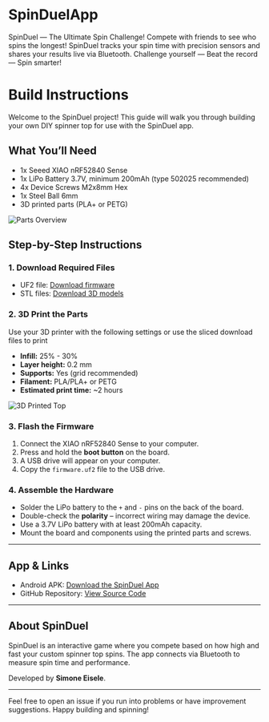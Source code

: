 # SpinDuelApp
SpinDuel — The Ultimate Spin Challenge! Compete with friends to see who spins the longest! SpinDuel tracks your spin time with precision sensors and shares your results live via Bluetooth. Challenge yourself — Beat the record — Spin smarter!

# Build Instructions

Welcome to the SpinDuel project! This guide will walk you through building your own DIY spinner top for use with the SpinDuel app.

## What You’ll Need

- 1x Seeed XIAO nRF52840 Sense  
- 1x LiPo Battery 3.7V, minimum 200mAh (type 502025 recommended)  
- 4x Device Screws M2x8mm Hex  
- 1x Steel Ball 6mm  
- 3D printed parts (PLA+ or PETG)  

![Parts Overview](assets/images/spinner_parts.png)

## Step-by-Step Instructions

### 1. Download Required Files

- UF2 file: [Download firmware](https://github.com/SmonSE/SpinDuelApp/tree/main/firmware/firmware.uf2)  
- STL files: [Download 3D models](https://www.printables.com/...)  

### 2. 3D Print the Parts

Use your 3D printer with the following settings or use the sliced download files to print

- **Infill:** 25% - 30%  
- **Layer height:** 0.2 mm  
- **Supports:** Yes (grid recommended)  
- **Filament:** PLA/PLA+ or PETG  
- **Estimated print time:** ~2 hours  

![3D Printed Top](assets/images/spinner_rbrw.png)

### 3. Flash the Firmware

1. Connect the XIAO nRF52840 Sense to your computer.  
2. Press and hold the **boot button** on the board.  
3. A USB drive will appear on your computer.  
4. Copy the `firmware.uf2` file to the USB drive.  

### 4. Assemble the Hardware

- Solder the LiPo battery to the `+` and `-` pins on the back of the board.  
- Double-check the **polarity** – incorrect wiring may damage the device.  
- Use a 3.7V LiPo battery with at least 200mAh capacity.  
- Mount the board and components using the printed parts and screws.  

---

## App & Links

- Android APK: [Download the SpinDuel App](https://example.com/spinduel.apk)  
- GitHub Repository: [View Source Code](https://github.com/dein-repo/spinduel)

---

## About SpinDuel

SpinDuel is an interactive game where you compete based on how high and fast your custom spinner top spins. The app connects via Bluetooth to measure spin time and performance.

Developed by **Simone Eisele**.

---

Feel free to open an issue if you run into problems or have improvement suggestions. Happy building and spinning!
